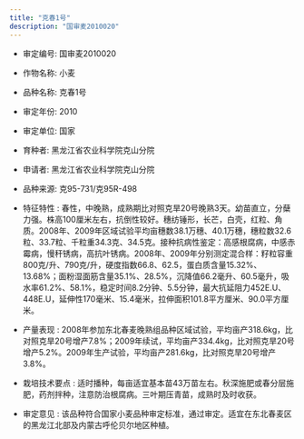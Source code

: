 ```yaml
---
title: "克春1号"
description: "国审麦2010020"
---
```

* 审定编号:  国审麦2010020

*  作物名称:  小麦

*  品种名称:  克春1号

*  审定年份:  2010

*  审定单位:  国家

* 育种者:  黑龙江省农业科学院克山分院

*  申请者:  黑龙江省农业科学院克山分院

*  品种来源:  克95-731/克95R-498

*  特征特性 : 
春性，中晚熟，成熟期比对照克旱20号晚熟3天。幼苗直立，分蘖力强。株高100厘米左右，抗倒性较好。穗纺锤形，长芒，白壳，红粒、角质。2008年、2009年区域试验平均亩穗数38.1万穗、40.1万穗，穗粒数32.6粒、33.7粒、千粒重34.3克、34.5克。接种抗病性鉴定：高感根腐病，中感赤霉病，慢秆锈病，高抗叶锈病。2008年、2009年分别测定混合样：籽粒容重800克/升、790克/升，硬度指数66.8、62.5，蛋白质含量15.32%、13.68%；面粉湿面筋含量35.1%、28.5%，沉降值66.2毫升、60.5毫升，吸水率61.2%、58.1%，稳定时间8.2分钟、5.5分钟，最大抗延阻力452E.U、448E.U，延伸性170毫米、15.4毫米，拉伸面积101.8平方厘米、90.0平方厘米。
 
*  产量表现 : 
2008年参加东北春麦晚熟组品种区域试验，平均亩产318.6kg，比对照克旱20号增产7.8%；2009年续试，平均亩产334.4kg，比对照克旱20号增产5.2%。2009年生产试验，平均亩产281.6kg，比对照克旱20号增产3.8%。

*  栽培技术要点 : 
适时播种，每亩适宜基本苗43万苗左右。秋深施肥或春分层施肥，药剂拌种，注意防治根腐病。三叶期压青苗，成熟时及时收获。

*  审定意见 : 
该品种符合国家小麦品种审定标准，通过审定。适宜在东北春麦区的黑龙江北部及内蒙古呼伦贝尔地区种植。

